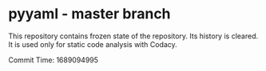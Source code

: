# pyyaml - master branch

This repository contains frozen state of the repository.
Its history is cleared. It is used only for static code
analysis with Codacy.

Commit Time: 1689094995